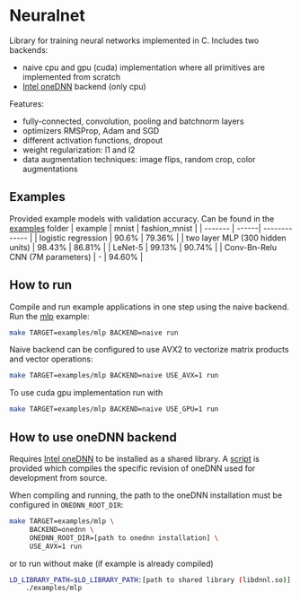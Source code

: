 # Neuralnet
Library for training neural networks implemented in C. Includes two backends:
* naive cpu and gpu (cuda) implementation where all primitives are implemented from scratch
* [Intel oneDNN](https://github.com/oneapi-src/oneDNN) backend (only cpu)

Features:
* fully-connected, convolution, pooling and batchnorm layers
* optimizers RMSProp, Adam and SGD
* different activation functions, dropout
* weight regularization: l1 and l2
* data augmentation techniques: image flips, random crop, color augmentations

## Examples
Provided example models with validation accuracy. Can be found in the [examples](examples) folder
| example | mnist | fashion_mnist |
| ------- | ------| ------------- |
| logistic regression | 90.6% | 79.36% |
| two layer MLP (300 hidden units) | 98.43% | 86.81% |
| LeNet-5 | 99.13% | 90.74% |
| Conv-Bn-Relu CNN (7M parameters) | - | 94.60% |

## How to run
Compile and run example applications in one step using the naive backend. Run the [mlp](examples/mlp.c) example:
```bash
make TARGET=examples/mlp BACKEND=naive run
```
Naive backend can be configured to use AVX2 to vectorize matrix products and vector operations:
```bash
make TARGET=examples/mlp BACKEND=naive USE_AVX=1 run
```
To use cuda gpu implementation run with
```bash
make TARGET=examples/mlp BACKEND=naive USE_GPU=1 run
```


## How to use oneDNN backend
Requires [Intel oneDNN](https://github.com/oneapi-src/oneDNN) to be installed as a shared library. A [script](scripts/install-onednn.sh) is provided which compiles the specific revision of oneDNN used for development from source.

When compiling and running, the path to the oneDNN installation must be configured in ```ONEDNN_ROOT_DIR```:
```bash
make TARGET=examples/mlp \
     BACKEND=onednn \
     ONEDNN_ROOT_DIR=[path to onednn installation] \
     USE_AVX=1 run
```
or to run without make (if example is already compiled)
```bash
LD_LIBRARY_PATH=$LD_LIBRARY_PATH:[path to shared library (libdnnl.so)] \
    ./examples/mlp
```
